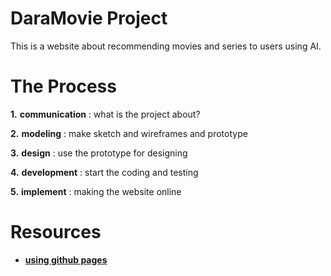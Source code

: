 # DaraMovie Project
This is a website about recommending movies and series to users using AI.

# The Process
__1.__ __communication__ : what is the project about?

__2.__ __modeling__ : make sketch and wireframes and prototype

__3.__ __design__ : use the prototype for designing

__4.__ __development__ : start the coding and testing

__5.__ __implement__ : making the website online

# Resources

- [__using github pages__](https://youtu.be/p1QU3kLFPdg?si=DvzfZDYHBBaC8Ra9)
